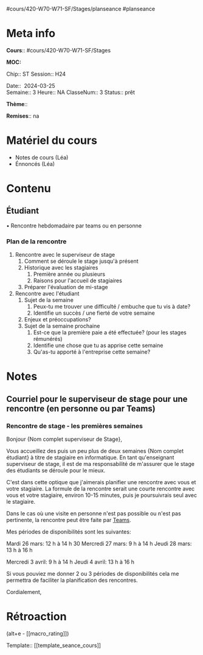 #cours/420-W70-W71-SF/Stages/planseance #planseance
# Meta info

**Cours**:: #cours/420-W70-W71-SF/Stages 

**MOC:** 

Chip::  <span class="chip cours-3">ST</span> 
Session:: H24

Date::  2024-03-25  
Semaine:: 3
Heure:: <span class="chip na">NA</span>
ClasseNum:: 3
Status:: <span class="chip ready">prêt</span>

**Thème**::

**Remises**:: <span class="chip na">na</span>

# Matériel du cours
* Notes de cours (Léa)
* Énnoncés (Léa)
# Contenu
## Étudiant
• Rencontre hebdomadaire par teams ou en personne
### Plan de la rencontre
1. Rencontre avec le superviseur de stage
	1. Comment se déroule le stage jusqu'à présent
	2. Historique avec les stagiaires
		1. Première année ou plusieurs
		2. Raisons pour l'accueil de stagiaires
	3. Préparer l'évaluation de mi-stage
2. Rencontre avec l'étudiant
	1. Sujet de la semaine
		1. Peux-tu me trouver une difficulté / embuche que tu vis à date?
	    2. Identifie un succès / une fierté de votre semaine
	2. Enjeux et préoccupations?
	3. Sujet de la semaine prochaine
		1. Est-ce que la première paie a été effectuée? (pour les stages rémunérés)
		2. Identifie une chose que tu as apprise cette semaine
		3. Qu'as-tu apporté à l'entreprise cette semaine?
	    
# Notes
## Courriel pour le superviseur de stage pour une rencontre (en personne ou par Teams)

### Rencontre de stage - les premières semaines

Bonjour {Nom complet superviseur de Stage},

Vous accueillez des puis un peu plus de deux semaines {Nom complet étudiant} à titre de stagiaire en informatique. En tant qu'enseignant superviseur de stage, il est de ma responsabilité de m'assurer que le stage des étudiants se déroule pour le mieux.

C'est dans cette optique que j'aimerais planifier une rencontre avec vous et votre stagiaire. La formule de la rencontre serait une courte rencontre avec vous et votre stagiaire, environ 10-15 minutes, puis je poursuivrais seul avec le stagiaire.

Dans le cas où une visite en personne n'est pas possible ou n'est pas pertinente, la rencontre peut être faite par [Teams](https://teams.microsoft.com/l/chat/0/0?users=jfdion@csfoy.ca "https://teams.microsoft.com/l/chat/0/0?users=jfdion@csfoy.ca").

Mes périodes de disponibilités sont les suivantes:

Mardi 26 mars: 12 h à 14 h 30
Mercredi 27 mars: 9 h à 14 h
Jeudi 28 mars: 13 h à 16 h

Mercredi 3 avril: 9 h à 14 h
Jeudi 4 avril: 13 h à 16 h

Si vous pouviez me donner 2 ou 3 périodes de disponibilités cela me permettra de faciliter la planification des rencontres.

Cordialement,
# Rétroaction
(alt+e - [[macro_rating]])

Template:: [[template_seance_cours]]